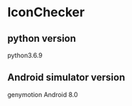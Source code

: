 # IconChecker
## python version
  python3.6.9
  
## Android simulator version
  genymotion Android 8.0
